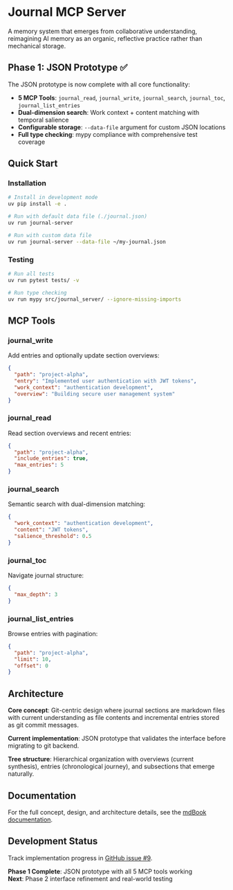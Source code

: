 # Journal MCP Server

A memory system that emerges from collaborative understanding, reimagining AI memory as an organic, reflective practice rather than mechanical storage.

## Phase 1: JSON Prototype ✅

The JSON prototype is now complete with all core functionality:

- **5 MCP Tools**: `journal_read`, `journal_write`, `journal_search`, `journal_toc`, `journal_list_entries`
- **Dual-dimension search**: Work context + content matching with temporal salience
- **Configurable storage**: `--data-file` argument for custom JSON locations
- **Full type checking**: mypy compliance with comprehensive test coverage

## Quick Start

### Installation

```bash
# Install in development mode
uv pip install -e .

# Run with default data file (./journal.json)
uv run journal-server

# Run with custom data file
uv run journal-server --data-file ~/my-journal.json
```

### Testing

```bash
# Run all tests
uv run pytest tests/ -v

# Run type checking
uv run mypy src/journal_server/ --ignore-missing-imports
```

## MCP Tools

### journal_write
Add entries and optionally update section overviews:
```json
{
  "path": "project-alpha",
  "entry": "Implemented user authentication with JWT tokens",
  "work_context": "authentication development",
  "overview": "Building secure user management system"
}
```

### journal_read
Read section overviews and recent entries:
```json
{
  "path": "project-alpha",
  "include_entries": true,
  "max_entries": 5
}
```

### journal_search
Semantic search with dual-dimension matching:
```json
{
  "work_context": "authentication development",
  "content": "JWT tokens",
  "salience_threshold": 0.5
}
```

### journal_toc
Navigate journal structure:
```json
{
  "max_depth": 3
}
```

### journal_list_entries
Browse entries with pagination:
```json
{
  "path": "project-alpha",
  "limit": 10,
  "offset": 0
}
```

## Architecture

**Core concept**: Git-centric design where journal sections are markdown files with current understanding as file contents and incremental entries stored as git commit messages.

**Current implementation**: JSON prototype that validates the interface before migrating to git backend.

**Tree structure**: Hierarchical organization with overviews (current synthesis), entries (chronological journey), and subsections that emerge naturally.

## Documentation

For the full concept, design, and architecture details, see the [mdBook documentation](../src/journal-mcp-server/).

## Development Status

Track implementation progress in [GitHub issue #9](https://github.com/socratic-shell/socratic-shell/issues/9).

**Phase 1 Complete**: JSON prototype with all 5 MCP tools working  
**Next**: Phase 2 interface refinement and real-world testing
